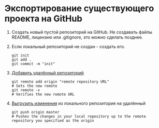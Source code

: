 # Экспортирование существующего проекта на GitHub

1. Создать новый пустой репозиторий на GitHub. Не создавать файлы README, лицензию или .gitignore, это можно сделать позднее.
2. Если локальный репозиторий не создан - создать его.

	```shell
	git init
	git add .
	git commit -m "init"
	```

3. [Добавить удалённый репозиторий](https://help.github.com/articles/adding-a-remote/)

	```shell
	git remote add origin "remote repository URL"
	# Sets the new remote
	git remote -v
	# Verifies the new remote URL
	```

4. [Выгрузить изменения](https://help.github.com/articles/pushing-to-a-remote/) из локального репозитория на удалённый

	```shell
	git push origin master
	# Pushes the changes in your local repository up to the remote repository you specified as the origin
	```